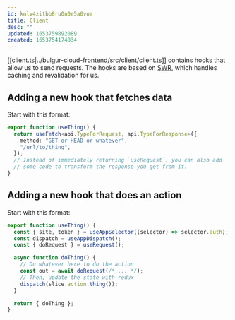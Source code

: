 ```yaml
---
id: knlw4zitbb8ru0n0e5a0voa
title: Client
desc: ""
updated: 1653759892089
created: 1653754174834
---
```


[[client.ts|../bulgur-cloud-frontend/src/client/client.ts]] contains hooks that
allow us to send requests. The hooks are based on [SWR](https://swr.vercel.app/),
which handles caching and revalidation for us.

## Adding a new hook that fetches data

Start with this format:

```ts
export function useThing() {
  return useFetch<api.TypeForRequest, api.TypeForResponse>({
    method: "GET or HEAD or whatever",
    "/url/to/thing",
  });
  // Instead of immediately returning `useRequest`, you can also add
  // some code to transform the response you get from it.
}
```

## Adding a new hook that does an action

Start with this format:

```ts
export function useThing() {
  const { site, token } = useAppSelector((selector) => selector.auth);
  const dispatch = useAppDispatch();
  const { doRequest } = useRequest();

  async function doThing() {
    // Do whatever here to do the action
    const out = await doRequest(/* ... */);
    // Then, update the state with redux
    dispatch(slice.action.thing());
  }

  return { doThing };
}
```
